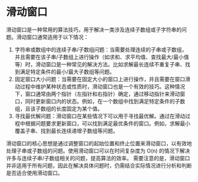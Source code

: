 # 滑动窗口
滑动窗口是一种常用的算法技巧，用于解决一类涉及连续子数组或子字符串的问题。滑动窗口通常适用于以下情况：
1. 字符串或数组中的连续子串/子数组问题：当需要处理连续的子串或子数组，并且需要在该子串/子数组上进行操作（如求和、求平均值、查找最大/最小值等）时，滑动窗口是一种常见的解决方法。比如求解最长连续不重复子串、找到满足特定条件的最小/最大子数组等问题。
2. 固定窗口大小问题：当需要在固定大小的窗口上进行操作，并且需要在窗口滑动过程中维护某种状态或性质时，滑动窗口也是一个有效的技巧。这种情况下，窗口通常由两个指针（左指针和右指针）确定，通过移动指针来滑动窗口，同时更新窗口内的状态。例如，在一个数组中找到满足特定条件的子数组，且该子数组的长度固定为某个值。
3. 寻找最优解问题：滑动窗口在某些情况下可以用于寻找最优解。通过在滑动过程中根据问题要求更新窗口，可以找到满足最优条件的窗口。例如，求解最小覆盖子串、找到最长连续递增子数组等问题。

滑动窗口的核心思想是通过调整窗口的起始位置和终止位置来滑动窗口，以有效地处理子串或子数组的问题。使用滑动窗口可以在时间复杂度为 O(n) 的情况下解决许多与连续子串/子数组相关的问题，提高算法的效率。
需要注意的是，滑动窗口并非适用于所有问题，因此在解决具体问题时，仍需结合实际情况进行分析和判断是否适合使用滑动窗口。